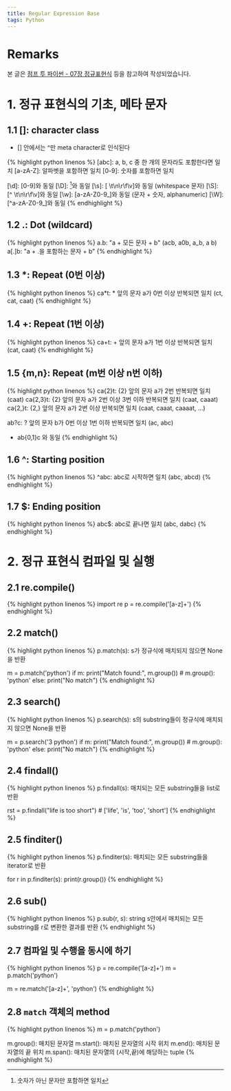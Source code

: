 ```yaml
---
title: Regular Expression Base
tags: Python
---
```

# Remarks
본 글은 [점프 투 파이썬 - 07장 정규표현식](https://wikidocs.net/4308) 등을 참고하여 작성되었습니다.

<!--more-->


# 1. 정규 표현식의 기초, 메타 문자
## 1.1 []: character class
- [] 안에서는 ^만 meta character로 인식된다

{% highlight python linenos %}
[abc]: a, b, c 중 한 개의 문자라도 포함한다면 일치
[a-zA-Z]: 알파벳을 포함하면 일치
[0-9]: 숫자를 포함하면 일치
[^0-9]: 숫자가 아닌 문자만 포함하면 일치

[\d]: [0-9]와 동일
[\D]: [^0-9]와 동일
[\s]: [ \t\n\r\f\v]와 동일 (whitespace 문자)
[\S]: [^ \t\n\r\f\v]와 동일
[\w]: [a-zA-Z0-9_]와 동일 (문자 + 숫자, alphanumeric)
[\W]: [^a-zA-Z0-9_]와 동일
{% endhighlight %}


## 1.2 .: Dot (wildcard)
{% highlight python linenos %}
a.b: "a + 모든 문자 + b" (acb, a0b, a_b, a b)
a[.]b: "a + .을 포함하는 문자 + b"
{% endhighlight %}


## 1.3 *: Repeat (0번 이상)
{% highlight python linenos %}
ca*t: * 앞의 문자 a가 0번 이상 반복되면 일치 (ct, cat, caat)
{% endhighlight %}


## 1.4 +: Repeat (1번 이상)
{% highlight python linenos %}
ca+t: + 앞의 문자 a가 1번 이상 반복되면 일치 (cat, caat)
{% endhighlight %}

## 1.5 {m,n}: Repeat (m번 이상 n번 이하)
{% highlight python linenos %}
ca{2}t: {2} 앞의 문자 a가 2번 반복되면 일치 (caat)
ca{2,3}t: {2} 앞의 문자 a가 2번 이상 3번 이하 반복되면 일치 (caat, caaat)
ca{2,}t: {2,} 앞의 문자 a가 2번 이상 반복되면 일치 (caat, caaat, caaaat, ...)

ab?c: ? 앞의 문자 b가 0번 이상 1번 이하 반복되면 일치 (ac, abc)
  - ab{0,1}c 와 동일
{% endhighlight %}

## 1.6 ^: Starting position
{% highlight python linenos %}
^abc: abc로 시작하면 일치 (abc, abcd)
{% endhighlight %}

## 1.7 $: Ending position
{% highlight python linenos %}
abc$: abc로 끝나면 일치 (abc, dabc)
{% endhighlight %}


# 2. 정규 표현식 컴파일 및 실행
## 2.1 re.compile()
{% highlight python linenos %}
import re
p = re.compile('[a-z]+')
{% endhighlight %}


## 2.2 match()
{% highlight python linenos %}
p.match(s): s가 정규식에 매치되지 않으면 None을 반환

m = p.match('python')
if m:
  print("Match found:", m.group())  # m.group(): 'python'
else:
  print("No match")
{% endhighlight %}

## 2.3 search()
{% highlight python linenos %}
p.search(s): s의 substring들이 정규식에 매치되지 않으면 None을 반환

m = p.search('3 python')
if m:
  print("Match found:", m.group())  # m.group(): 'python'
else:
  print("No match")
{% endhighlight %}


## 2.4 findall()
{% highlight python linenos %}
p.findall(s): 매치되는 모든 substring들을 list로 반환

rst = p.findall("life is too short")  # ['life', 'is', 'too', 'short']
{% endhighlight %}


## 2.5 finditer()
{% highlight python linenos %}
p.finditer(s): 매치되는 모든 substring들을 iterator로 반환

for r in p.finditer(s):
  print(r.group())
{% endhighlight %}


## 2.6 sub()
{% highlight python linenos %}
p.sub(r, s): string s안에서 매치되는 모든 substring를 r로 변환한 결과를 반환
{% endhighlight %}


## 2.7 컴파일 및 수행을 동시에 하기
{% highlight python linenos %}
p = re.compile('[a-z]+')
m = p.match('python')

m = re.match('[a-z]+', 'python')
{% endhighlight %}


## 2.8 `match` 객체의 method
{% highlight python linenos %}
m = p.match('python')

m.group(): 매치된 문자열
m.start(): 매치된 문자열의 시작 위치
m.end(): 매치된 문자열의 끝 위치
m.span(): 매치된 문자열의 (시작,끝)에 해당하는 tuple
{% endhighlight %}
